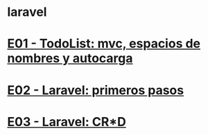 # laravel

<h1><a href="https://github.com/Kazuma275/laravel/blob/E01---TodoList/README.md">E01 - TodoList: mvc, espacios de nombres y autocarga</a></h1>
<h1><a href="https://github.com/Kazuma275/laravel/blob/E02---Laravel-primeros-pasos/README.md">E02 - Laravel: primeros pasos</a></h1>
<h1><a href="[https://github.com/Kazuma275/laravel/blob/E03 - Laravel: CR*D/README.md](https://github.com/Kazuma275/laravel-rayito-de-sol/tree/develop)">E03 - Laravel: CR*D</a></h1>
